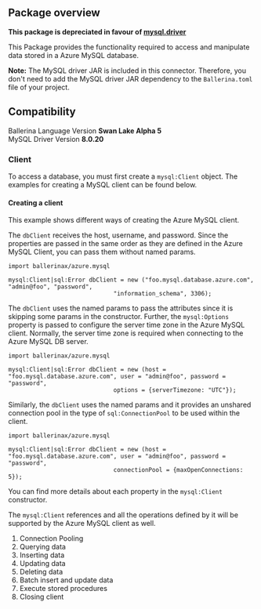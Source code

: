 ## Package overview

**This package is depreciated in favour of [mysql.driver](https://central.ballerina.io/ballerinax/mysql.driver)**

This Package provides the functionality required to access and manipulate data stored in a Azure MySQL database.

**Note:** The MySQL driver JAR is included in this connector. Therefore, you don't need to add the MySQL driver JAR dependency to
 the `Ballerina.toml` file of your project.

## Compatibility

Ballerina Language Version   **Swan Lake Alpha 5**  
MySQL Driver Version         **8.0.20**


### Client
To access a database, you must first create a `mysql:Client` object. 
The examples for creating a MySQL client can be found below.

#### Creating a client
This example shows different ways of creating the Azure MySQL client. 

The `dbClient` receives the host, username, and password. Since the properties are passed in the same order as they are
 defined in the Azure MySQL Client, you can pass them without named params.
 
```ballerina
import ballerinax/azure.mysql
 
mysql:Client|sql:Error dbClient = new ("foo.mysql.database.azure.com", "admin@foo", "password", 
                              "information_schema", 3306);
```

The `dbClient` uses the named params to pass the attributes since it is skipping some params in the constructor. 
Further, the `mysql:Options` property is passed to configure the server time zone in the Azure MySQL client. Normally, the
 server time zone is required when connecting to the Azure MySQL DB server.

```ballerina
import ballerinax/azure.mysql

mysql:Client|sql:Error dbClient = new (host = "foo.mysql.database.azure.com", user = "admin@foo", password = "password",
                              options = {serverTimezone: "UTC"});
```

Similarly, the `dbClient` uses the named params and it provides an unshared connection pool in the type of 
`sql:ConnectionPool` to be used within the client.

```ballerina
import ballerinax/azure.mysql

mysql:Client|sql:Error dbClient = new (host = "foo.mysql.database.azure.com", user = "admin@foo", password = "password",
                              connectionPool = {maxOpenConnections: 5});
```
You can find more details about each property in the `mysql:Client` constructor. 

The `mysql:Client` references and all the operations defined by it will be supported
 by the Azure MySQL client as well.

1. Connection Pooling
2. Querying data
3. Inserting data
4. Updating data
5. Deleting data
6. Batch insert and update data
7. Execute stored procedures
8. Closing client
